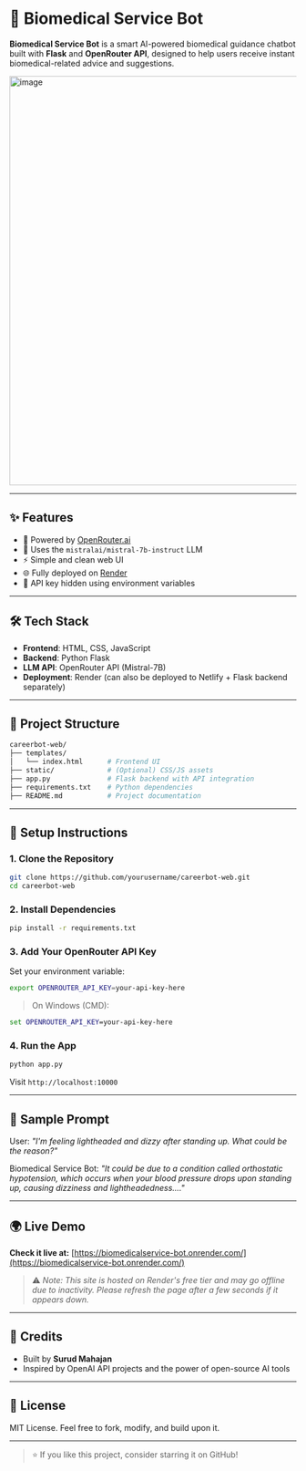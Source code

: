 
# 🧬 Biomedical Service Bot
**Biomedical Service Bot** is a smart AI-powered biomedical guidance chatbot built with **Flask** and **OpenRouter API**, designed to help users receive instant biomedical-related advice and suggestions.

<img width="1365" height="718" alt="image" src="https://github.com/user-attachments/assets/d669f760-dd10-4dab-8459-643ea32fd807" />


---

## ✨ Features

- 🔗 Powered by [OpenRouter.ai](https://openrouter.ai)
- 🧠 Uses the `mistralai/mistral-7b-instruct` LLM
- ⚡ Simple and clean web UI
- 🌐 Fully deployed on [Render](https://render.com)
- 🔐 API key hidden using environment variables

---

## 🛠️ Tech Stack

- **Frontend**: HTML, CSS, JavaScript
- **Backend**: Python Flask
- **LLM API**: OpenRouter API (Mistral-7B)
- **Deployment**: Render (can also be deployed to Netlify + Flask backend separately)

---

## 📂 Project Structure

```bash
careerbot-web/
├── templates/
│   └── index.html      # Frontend UI
├── static/             # (Optional) CSS/JS assets
├── app.py              # Flask backend with API integration
├── requirements.txt    # Python dependencies
├── README.md           # Project documentation
```

---

## 🔧 Setup Instructions

### 1. Clone the Repository
```bash
git clone https://github.com/yourusername/careerbot-web.git
cd careerbot-web
```

### 2. Install Dependencies
```bash
pip install -r requirements.txt
```

### 3. Add Your OpenRouter API Key
Set your environment variable:
```bash
export OPENROUTER_API_KEY=your-api-key-here
```
> On Windows (CMD):
```cmd
set OPENROUTER_API_KEY=your-api-key-here
```

### 4. Run the App
```bash
python app.py
```
Visit `http://localhost:10000`

---

## 🧪 Sample Prompt
User: *"I'm feeling lightheaded and dizzy after standing up. What could be the reason?"*

Biomedical Service Bot: *"It could be due to a condition called orthostatic hypotension, which occurs when your blood pressure drops upon standing up, causing dizziness and lightheadedness...."*

---

## 🌍 Live Demo
**Check it live at:** [https://biomedicalservice-bot.onrender.com/](https://biomedicalservice-bot.onrender.com/)

> ⚠️ *Note: This site is hosted on Render's free tier and may go offline due to inactivity. Please refresh the page after a few seconds if it appears down.*

---

## 🙌 Credits
- Built by **Surud Mahajan**
- Inspired by OpenAI API projects and the power of open-source AI tools

---

## 📜 License
MIT License. Feel free to fork, modify, and build upon it.

---

> ⭐ If you like this project, consider starring it on GitHub!

